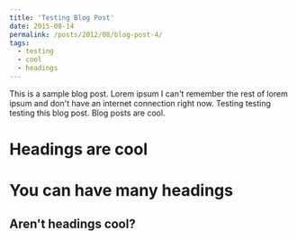 ```yaml
---
title: 'Testing Blog Post'
date: 2015-08-14
permalink: /posts/2012/08/blog-post-4/
tags:
  - testing 
  - cool
  - headings
---
```


This is a sample blog post. Lorem ipsum I can't remember the rest of lorem ipsum and don't have an internet connection right now. Testing testing testing this blog post. Blog posts are cool.

Headings are cool
======

You can have many headings
======

Aren't headings cool?
------
